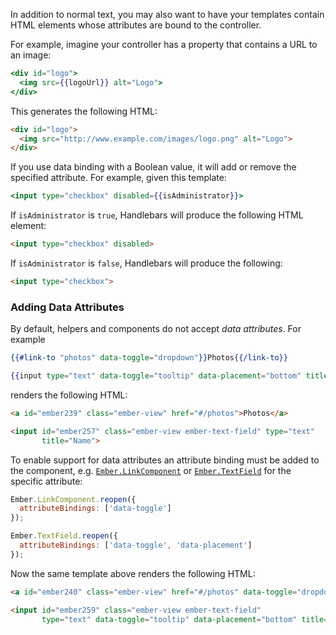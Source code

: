 In addition to normal text, you may also want to have your templates
contain HTML elements whose attributes are bound to the controller.

For example, imagine your controller has a property that contains a URL
to an image:

```handlebars
<div id="logo">
  <img src={{logoUrl}} alt="Logo">
</div>
```

This generates the following HTML:

```html
<div id="logo">
  <img src="http://www.example.com/images/logo.png" alt="Logo">
</div>
```

If you use data binding with a Boolean value, it will add or remove
the specified attribute. For example, given this template:

```handlebars
<input type="checkbox" disabled={{isAdministrator}}>
```

If `isAdministrator` is `true`, Handlebars will produce the following
HTML element:

```html
<input type="checkbox" disabled>
```

If `isAdministrator` is `false`, Handlebars will produce the following:

```html
<input type="checkbox">
```

### Adding Data Attributes

By default, helpers and components do not accept *data attributes*. For example

```handlebars
{{#link-to "photos" data-toggle="dropdown"}}Photos{{/link-to}}

{{input type="text" data-toggle="tooltip" data-placement="bottom" title="Name"}}
```

renders the following HTML:

```html
<a id="ember239" class="ember-view" href="#/photos">Photos</a>

<input id="ember257" class="ember-view ember-text-field" type="text"
       title="Name">
```

To enable support for data attributes an attribute binding must be
added to the component, e.g.
[`Ember.LinkComponent`](https://api.emberjs.com/ember/2.17/classes/LinkComponent)
or [`Ember.TextField`](https://api.emberjs.com/ember/2.17/classes/TextField)
for the specific attribute:

```javascript
Ember.LinkComponent.reopen({
  attributeBindings: ['data-toggle']
});

Ember.TextField.reopen({
  attributeBindings: ['data-toggle', 'data-placement']
});
```

Now the same template above renders the following HTML:

```html
<a id="ember240" class="ember-view" href="#/photos" data-toggle="dropdown">Photos</a>

<input id="ember259" class="ember-view ember-text-field"
       type="text" data-toggle="tooltip" data-placement="bottom" title="Name">
```

<!-- eof - needed for pages that end in a code block  -->
